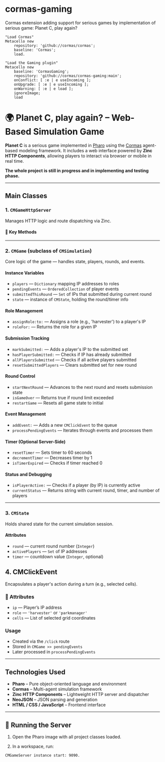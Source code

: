 # cormas-gaming
Cormas extension adding support for serious games by implementation of serious game: Planet C, play again?

```st
"Load Cormas"
Metacello new
    repository: 'github://cormas/cormas';
    baseline: 'Cormas';
    load.

"Load the Gaming plugin"
Metacello new
    baseline: 'CormasGaming';
    repository: 'github://cormas/cormas-gaming:main';
    onConflict: [ :e | e useIncoming ];
    onUpgrade: [ :e | e useIncoming ];
    onWarning: [ :e | e load ];
    ignoreImage;
    load
```

# 🌍 Planet C, play again? – Web-Based Simulation Game

**Planet C** is a serious game implemented in [Pharo](https://pharo.org/) using the [Cormas](https://cormas.org/#/) agent-based modeling framework. It includes a web interface powered by **Zinc HTTP Components**, allowing players to interact via browser or mobile in real time.

**The whole project is still in progress and in implementing and testing phase.**

---

## Main Classes

### 1. `CMGameHttpServer`
Manages HTTP logic and route dispatching via Zinc.

#### 🔧 Key Methods

---

### 2. `CMGame` (subclass of `CMSimulation`)
Core logic of the game — handles state, players, rounds, and events.

#### Instance Variables
- `players` — `Dictionary` mapping IP addresses to roles
- `pendingEvents` — `OrderedCollection` of player events
- `submittedThisRound` — `Set` of IPs that submitted during current round
- `state` — instance of `CMState`, holding the round/timer info

#### Role Management
- `assignRole:to:` — Assigns a role (e.g., 'harvester') to a player's IP
- `roleFor:` — Returns the role for a given IP

#### Submission Tracking
- `markSubmitted:` — Adds a player's IP to the submitted set
- `hasPlayerSubmitted:` — Checks if IP has already submitted
- `allPlayersSubmitted` — Checks if all active players submitted
- `resetSubmittedPlayers` — Clears submitted set for new round

#### Round Control
- `startNextRound` — Advances to the next round and resets submission state
- `isGameOver` — Returns true if round limit exceeded
- `restartGame` — Resets all game state to initial

#### Event Management
- `addEvent:` — Adds a new `CMClickEvent` to the queue
- `processPendingEvents` — Iterates through events and processes them

#### Timer (Optional Server-Side)
- `resetTimer` — Sets timer to 60 seconds
- `decrementTimer` — Decreases timer by 1
- `isTimerExpired` — Checks if timer reached 0

#### Status and Debugging
- `isPlayerActive:` — Checks if a player (by IP) is currently active
- `currentStatus` — Returns string with current round, timer, and number of players

---

### 3. `CMState`
 Holds shared state for the current simulation session.

#### Attributes
- `round` — current round number (`Integer`)
- `activePlayers` — `Set` of IP addresses
- `timer` — countdown value (`Integer`, optional)


## 4. CMClickEvent

Encapsulates a player's action during a turn (e.g., selected cells).

### 🧾 Attributes
- `ip` — Player’s IP address  
- `role` — `'harvester'` or `'parkmanager'`  
- `cells` — List of selected grid coordinates  

### Usage
- Created via the `/click` route  
- Stored in `CMGame >> pendingEvents`  
- Later processed in `processPendingEvents`  

---

## Technologies Used

- **Pharo** – Pure object-oriented language and environment  
- **Cormas** – Multi-agent simulation framework  
- **Zinc HTTP Components** – Lightweight HTTP server and dispatcher  
- **NeoJSON** – JSON parsing and generation  
- **HTML / CSS / JavaScript** – Frontend interface  

---

## 🚀 Running the Server

1. Open the Pharo image with all project classes loaded.

2. In a workspace, run:

```smalltalk
CMGameServer instance start: 9090.
